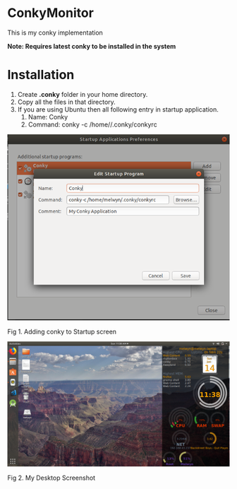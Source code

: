 # ConkyMonitor
This is my conky implementation

**Note: Requires latest conky to be installed in the system**

# Installation
1. Create **.conky** folder in your home directory.
1. Copy all the files in that directory.
1. If you are using Ubuntu then all following entry in startup application.
    1. Name: Conky
    1. Command: conky -c /home/<Home directory name>/.conky/conkyrc

![Adding Conky to Startup](pix/Startup-Screen.png)

Fig 1. Adding conky to Startup screen

![My Conky Desktop](pix/My-Desktop.png)

Fig 2. My Desktop Screenshot